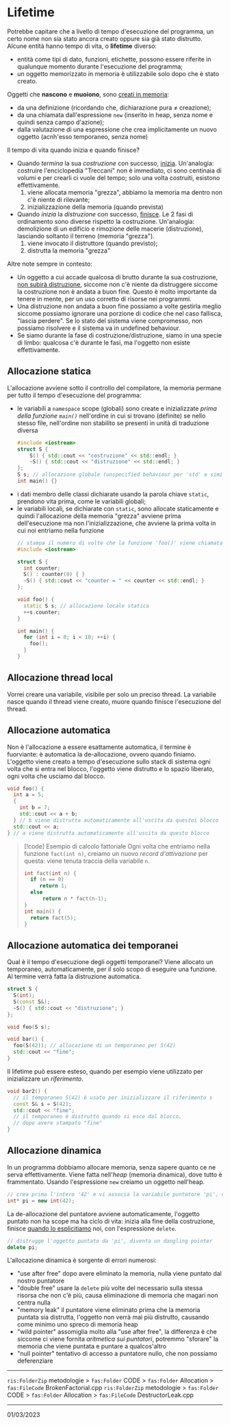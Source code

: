 ```toc
```
# Lifetime
Potrebbe capitare che a livello di tempo d'esecuzione del programma, un certo nome non sia stato ancora creato oppure sia già stato distrutto. Alcune entità hanno tempo di vita, o **lifetime** diverso:
- entità come tipi di dato, funzioni, etichette, possono essere riferite in qualunque momento durante l'esecuzione del programma;
- un oggetto memorizzato in memoria è utilizzabile solo dopo che è stato creato.

Oggetti che **nascono** e **muoiono**, sono <u>creati in memoria</u>:
- da una definizione (ricordando che, dichiarazione pura $\neq$ creazione);
- da una chiamata dall'espressione `new` (inserito in heap, senza nome e quindi senza campo d'azione);
- dalla valutazione di una espressione che crea implicitamente un nuovo oggetto (acnh'esso temporaneo, senza nome)

Il tempo di vita quando inizia e quando finisce?
- Quando *termina* la sua *costruzione* con successo, <u>inizia</u>.
  Un'analogia: costruire l'enciclopedia "Treccani" non è immediato, ci sono centinaia di volumi e per crearli ci vuole del tempo; solo una volta costruiti, esistono effettivamente.
  1) viene allocata memoria "grezza", abbiamo la memoria ma dentro non c'è niente di rilevante;
  2) inizializzazione della memoria (quando prevista)
- Quando *inizia* la *distruzione* con successo, <u>finisce</u>.
  Le 2 fasi di ordinamento sono diverse rispetto la costruzione. Un'analogia: demolizione di un edificio e rimozione delle macerie (distruzione), lasciando soltanto il terreno (memoria "grezza").
  1) viene invocato il distruttore (quando previsto);
  2) distrutta la memoria "grezza"

Altre note sempre in contesto:
- Un oggetto a cui accade qualcosa di brutto durante la sua costruzione, <u>non subirà distruzione</u>, siccome non c'è niente da distruggere siccome la costruzione non è andata a buon fine. Questo è molto importante da tenere in mente, per un uso corretto di risorse nei programmi.
- Una distruzione non andata a buon fine possiamo a volte gestirla meglio siccome possiamo ignorare una porzione di codice che nel caso fallisca, "lascia perdere". Se lo stato del sistema viene compromesso, non possiamo risolvere e il sistema va in undefined behaviour.
- Se siamo durante la fase di costruzione/distruzione, siamo in una specie di limbo: qualcosa c'è durante le fasi, ma l'oggetto non esiste effettivamente.

## Allocazione statica
L'allocazione avviene sotto il controllo del compilatore, la memoria permane per tutto il tempo d'esecuzione del programma:
- le variabili a `namespace` scope (globali) sono create e inizializzate *prima della funzione `main()`* nell'ordine in cui si trovano (definite) se nello stesso file, nell'ordine non stabilito se presenti in unità di traduzione diversa
  ```cpp
  #include <iostream>
  struct S {
	  S() { std::cout << "costruzione" << std::endl; }
	  ~S() { std::cout << "distruzione" << std::endl; }
  };
  S s; // allocazione globale (unspecified behaviour per 'std' e simili)
  int main() {}
  ```
- i dati membro delle classi dichiarate usando la parola chiave `static`, prendono vita prima, come le variabili globali;
- le variabili locali, se dichiarate con `static`, sono allocate staticamente e quindi l'allocazione della memoria "grezza" avviene prima dell'esecuzione ma non l'inizializzazione, che avviene la prima volta in cui noi entriamo nella funzione
  ```cpp
  // stampa il numero di volte che la funzione 'foo()' viene chiamata
  #include <iostream>
  
  struct S {
    int counter;
    S() : counter(0) { }
    ~S() { std::cout << "counter = " << counter << std::endl; }
  };
  
  void foo() {
    static S s; // allocazione locale statica
    ++s.counter;
  }
  
  int main() {
    for (int i = 0; i < 10; ++i) {
      foo();
    }
  }
  ```
## Allocazione thread local
Vorrei creare una variabile, visibile per solo un preciso thread.
La variabile nasce quando il thread viene creato, muore quando finisce l'esecuzione del thread.
## Allocazione automatica
Non è l'allocazione a essere esattamente automatica, il termine è fuorviante: è automatica la de-allocazione, ovvero quando finiamo. L'oggetto viene creato a tempo d'esecuzione sullo stack di sistema ogni volta che si entra nel blocco, l'oggetto viene distrutto e lo spazio liberato, ogni volta che usciamo dal blocco.
```cpp
void foo() {
  int a = 5;
  {
    int b = 7;
    std::cout << a + b;
  } // b viene distrutta automaticamente all'uscita da questoi blocco
  std::cout << a;
} // a viene distrutta automaticamente all'uscita da questo blocco
```

>[!code] Esempio di calcolo fattoriale
>Ogni volta che entriamo nella funzione `fact(int n)`, creiamo un nuovo *record d'attivazione* per questa: viene tenuta traccia della variabile `n`.
>```cpp
>int fact(int n) {
>   if (n == 0)
>      return 1;
>   else
>       return n * fact(n-1);
>}
>int main() {
>   return fact(5);
>}
>```

## Allocazione automatica dei temporanei
Qual è il tempo d'esecuzione degli oggetti temporanei?
Viene allocato un temporaneo, automaticamente, per il solo scopo di eseguire una funzione. Al termine verrà fatta la distruzione automatica.
```cpp
struct S {
  S(int);
  S(const S&);
  ~S() { std::cout << "distruzione"; }
};

void foo(S s);

void bar() {
  foo(S(42)); // allocazione di un temporaneo per S(42)
  std::cout << "fine";
}
```
Il lifetime può essere esteso, quando per esempio viene utilizzato per inizializzare un *riferimento*. 
```cpp
void bar2() {
  // il temporaneo S(42) è usato per inizializzare il riferimento s
  const S& s = S(42);
  std::cout << "fine";
  // il temporaneo è distrutto quando si esce dal blocco,
  // dopo avere stampato "fine"
}
```
## Allocazione dinamica
In un programma dobbiamo allocare memoria, senza sapere quanto ce ne serva effettivamente. Viene fatta nell'*heap* (memoria dinamica), dove tutto è frammentato.
Usando l'espressione `new` creiamo un oggetto nell'heap.
```cpp
// crea prima l'intero '42' e vi associa la variabile puntatore 'pi', che punta all'intero
int* pi = new int(42);
```
La de-allocazione del puntatore avviene automaticamente, l'oggetto puntato non ha scope ma ha ciclo di vita: inizia alla fine della costruzione, finisce <u>quando lo esplicitiamo</u> noi, con l'espressione `delete`.
```cpp
// distrugge l'oggetto puntato da 'pi', diventa un dangling pointer
delete pi;
```
L'allocazione dinamica è sorgente di errori numerosi:
- "use after free"
  dopo avere eliminato la memoria, nulla viene puntato dal nostro puntatore
- "double free"
  usare la `delete` più volte del necessario sulla stessa risorsa che non c'è più, causa eliminazione di memoria che magari non centra nulla
- "memory leak"
  il puntatore viene eliminato prima che la memoria puntata sia distrutta, l'oggetto non verrà mai più distrutto, causando come minimo uno spreco di memoria heap
- "wild pointer"
  assomiglia molto alla "use after free", la differenza è che siccome ci viene fornita *aritmetica sui puntatori*, potremmo "sforare" la memoria che viene puntata e puntare a qualcos'altro
- "null pointer"
  tentativo di accesso a puntatore nullo, che non possiamo deferenziare

---
`ris:FolderZip` metodologie > `fas:Folder` CODE > `fas:Folder` Allocation > `fas:FileCode` BrokenFactorial.cpp
`ris:FolderZip` metodologie > `fas:Folder` CODE > `fas:Folder` Allocation > `fas:FileCode` DestructorLeak.cpp



---
01/03/2023